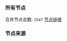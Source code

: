 ### 所有节点
合并节点总数: `2547`
[节点链接](https://raw.githubusercontent.com/rzhy1/11/master/sub/sub_merge_base64.txt)

### 节点来源